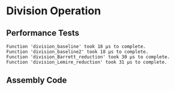 # Division Operation

## Performance Tests

```
Function 'division_baseline' took 18 µs to complete.
Function 'division_baseline2' took 18 µs to complete.
Function 'division_Barrett_reduction' took 30 µs to complete.
Function 'division_Lemire_reduction' took 31 µs to complete.
```

## Assembly Code
